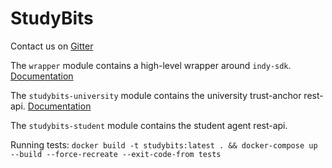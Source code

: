# StudyBits

Contact us on [Gitter](https://gitter.im/StudyBits/Lobby)

The `wrapper` module contains a high-level wrapper around `indy-sdk`. [Documentation](indy-wrapper/README.md) 

The `studybits-university` module contains the university trust-anchor rest-api. [Documentation](studybits-university/README.md)

The `studybits-student` module contains the student agent rest-api.

Running tests: `docker build -t studybits:latest . && docker-compose up --build --force-recreate --exit-code-from tests`